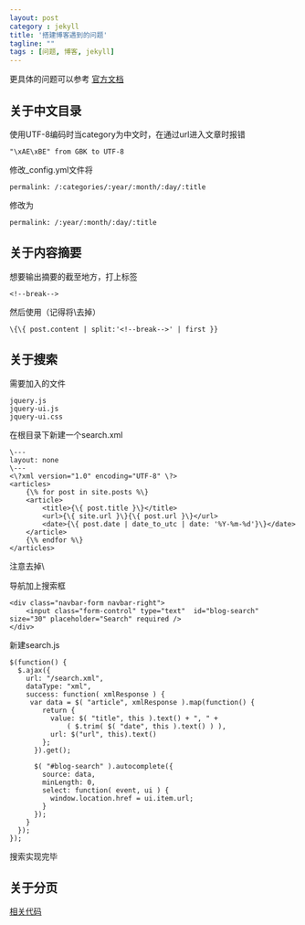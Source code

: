 ```yaml
---
layout: post
category : jekyll
title: '搭建博客遇到的问题'
tagline: ""
tags : [问题, 博客, jekyll]
---
```


<div class="alert alert-danger alert-margin" role="alert">
	更具体的问题可以参考
	<a href="http://jekyllrb.com/">官方文档</a>
</div>

## 关于中文目录

使用UTF-8编码时当category为中文时，在通过url进入文章时报错

	"\xAE\xBE" from GBK to UTF-8

修改_config.yml文件将

	permalink: /:categories/:year/:month/:day/:title

修改为

	permalink: /:year/:month/:day/:title

## 关于内容摘要

想要输出摘要的截至地方，打上标签

	<!--break-->

<!--break-->

然后使用（记得将\去掉）

	\{\{ post.content | split:'<!--break-->' | first }}

## 关于搜索

需要加入的文件

	jquery.js
	jquery-ui.js
	jquery-ui.css

在根目录下新建一个search.xml

	\---
	layout: none
	\---
	<\?xml version="1.0" encoding="UTF-8" \?>
	<articles>
	    {\% for post in site.posts %\}
	    <article>
	        <title>{\{ post.title }\}</title>
	        <url>{\{ site.url }\}{\{ post.url }\}</url>
	        <date>{\{ post.date | date_to_utc | date: '%Y-%m-%d'}\}</date>
	    </article>
	    {\% endfor %\}
	</articles>

注意去掉\

导航加上搜索框

	<div class="navbar-form navbar-right">       
		<input class="form-control" type="text"  id="blog-search" size="30" placeholder="Search" required />
	</div>

新建search.js

	$(function() {
	  $.ajax({
	    url: "/search.xml",
	    dataType: "xml",
	    success: function( xmlResponse ) {
	     var data = $( "article", xmlResponse ).map(function() {
	        return {
	          value: $( "title", this ).text() + ", " +
	              ( $.trim( $( "date", this ).text() ) ),
	          url: $("url", this).text()
	        };
	      }).get();

	      $( "#blog-search" ).autocomplete({
	        source: data,
	        minLength: 0,
	        select: function( event, ui ) {
	          window.location.href = ui.item.url;
	        }
	      });
	    }
	  });
	});

搜索实现完毕

## 关于分页

[相关代码](http://jekyllrb.com/docs/pagination/)






